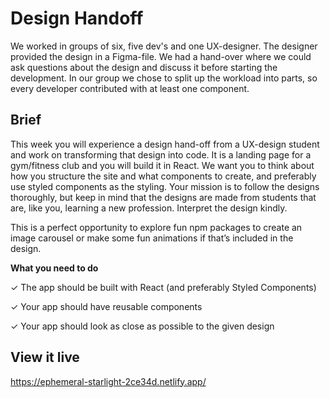 # Design Handoff

We worked in groups of six, five dev's and one UX-designer. The designer provided the design in a Figma-file. We had a hand-over where we could ask questions about the design and discuss it before starting the development. In our group we chose to split up the workload into parts, so every developer contributed with at least one component. 

## Brief

This week you will experience a design hand-off from a UX-design student and work on transforming that design into code. It is a landing page for a gym/fitness club and you will build it in React. We want you to think about how you structure the site and what components to create, and preferably use styled components as the styling. Your mission is to follow the designs thoroughly, but keep in mind that the designs are made from students that are, like you, learning a new profession. Interpret the design kindly.

This is a perfect opportunity to explore fun npm packages to create an image carousel or make some fun animations if that’s included in the design.

**What you need to do**

✓ The app should be built with React (and preferably Styled Components)

✓ Your app should have reusable components

✓ Your app should look as close as possible to the given design

## View it live

https://ephemeral-starlight-2ce34d.netlify.app/
